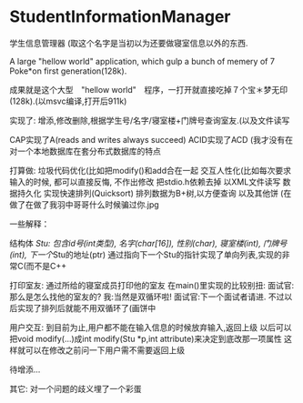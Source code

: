 # StudentInformationManager

学生信息管理器 (取这个名字是当初以为还要做寝室信息以外的东西.

A large "hellow world" application, which gulp a bunch of memery of 7 Poke*on first generation(128k).

成果就是这个大型　"hellow world"　程序，一打开就直接吃掉７个宝＊梦无印(128k).(以msvc编译,打开后911k)


实现了:
增添,修改删除,根据学生号/名字/寝室楼+门牌号查询室友.(以及文件读写

CAP实现了A(reads and writes always succeed)
ACID实现了ACD
(我才没有在对一个本地数据库在套分布式数据库的特点

打算做:
垃圾代码优化(比如把modify()和add合在一起
交互人性化(比如每次要求输入的时候, 都可以直接反悔, 不作出修改
把stdio.h依赖去掉
以XML文件读写
数据持久化
实现快速排列(Quicksort)
排列数据为B+树,以方便查询
以及其他饼
(在做了在做了我羽中哥哥什么时候骗过你.jpg

一些解释：

结构体 *Stu:
包含id号(int类型), 名字(char[16]), 性别(char), 寝室楼(int), 门牌号(int), 下一个*Stu的地址(ptr)
通过指向下一个Stu的指针实现了单向列表,实现的非常C(而不是C++

打印室友:
通过所给的寝室成员打印他的室友
在main()里实现的比较别扭:
面试官:那么是怎么找他的室友的?
我:当然是双循环啦!
面试官:下一个面试者请进.
不过以后实现了排列后就能不用双循环了(画饼中

用户交互:
到目前为止,用户都不能在输入信息的时候放弃输入,返回上级
以后可以把void modify(...)成int modify(Stu *p,int attribute)来决定到底改那一项属性
这样就可以在修改之前问一下用户需不需要返回上级

待增添...

其它:
对一个问题的歧义埋了一个彩蛋

